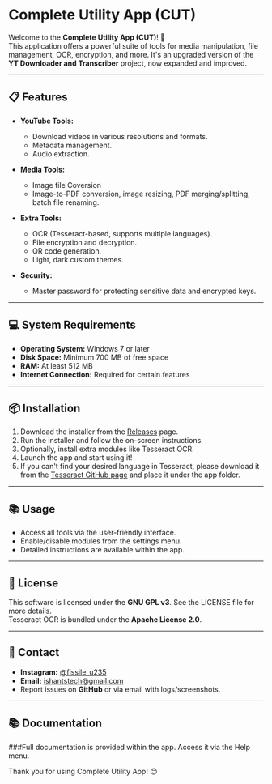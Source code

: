 # Complete Utility App (CUT)

Welcome to the **Complete Utility App (CUT)**! 🚀  
This application offers a powerful suite of tools for media manipulation, file management, OCR, encryption, and more. It's an upgraded version of the **YT Downloader and Transcriber** project, now expanded and improved.

---

## 📋 Features
- **YouTube Tools:**  
  - Download videos in various resolutions and formats.  
  - Metadata management.  
  - Audio extraction.  

- **Media Tools:**  
  - Image file Coversion   
  - Image-to-PDF conversion, image resizing, PDF merging/splitting, batch file renaming.  

- **Extra Tools:**  
  - OCR (Tesseract-based, supports multiple languages).  
  - File encryption and decryption.  
  - QR code generation.  
  - Light, dark custom themes.  

- **Security:**  
  - Master password for protecting sensitive data and encrypted keys.  

---

## 💻 System Requirements
- **Operating System:** Windows 7 or later  
- **Disk Space:** Minimum 700 MB of free space  
- **RAM:** At least 512 MB  
- **Internet Connection:** Required for certain features  

---

## 📦 Installation
1. Download the installer from the [Releases](https://github.com/0pen-sourcer/Complete-Utility-App/releases) page.  
2. Run the installer and follow the on-screen instructions.  
3. Optionally, install extra modules like Tesseract OCR.  
4. Launch the app and start using it!
5. If you can't find your desired language in Tesseract, please download it from the [Tesseract GitHub page](https://github.com/tesseract-ocr/tesseract) and place it under the app folder.

---

## 📚 Usage
- Access all tools via the user-friendly interface.  
- Enable/disable modules from the settings menu.  
- Detailed instructions are available within the app.  

---

## 📜 License
This software is licensed under the **GNU GPL v3**. See the LICENSE file for more details.  
Tesseract OCR is bundled under the **Apache License 2.0**.  

---

## 📧 Contact
- **Instagram:** [@fissile_u235](https://www.instagram.com/fissile_u235)  
- **Email:** [ishantstech@gmail.com](mailto:ishantstech@gmail.com)
- Report issues on **GitHub** or via email with logs/screenshots.  

---


## 📚 Documentation

###Full documentation is provided within the app. Access it via the Help menu.

Thank you for using Complete Utility App! 😊
